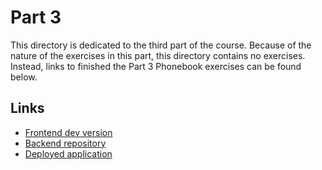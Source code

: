 # Part 3

This directory is dedicated to the third part of the course. Because of the nature of the exercises in this part, this directory contains no exercises. Instead, links to finished the Part 3 Phonebook exercises can be found below.

## Links

* [Frontend dev version](https://github.com/tnikFi/fullstackopen-2022/tree/main/part02/phonebook)
* [Backend repository](https://github.com/tnikFi/fso22-phonebook-backend)
* [Deployed application](https://tnikfi-fso22-phonebook.herokuapp.com/)